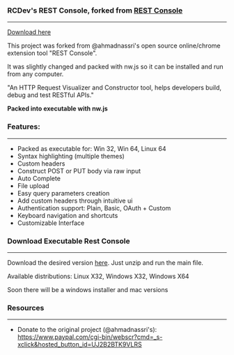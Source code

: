 ### RCDev's REST Console, forked from [REST Console](https://github.com/ahmadnassri/restconsole)
---
[Download here](https://mega.co.nz/#F!KZx0UZ4B!hLWjPB0FGUobijdJ3nIixA)

This project was forked from @ahmadnassri's open source online/chrome extension tool "REST Console".

It was slightly changed and packed with nw.js so it can be installed and run from any computer.

"An HTTP Request Visualizer and Constructor tool, helps developers build, debug and test RESTful APIs."

**Packed into executable with nw.js**


### Features:
---

* Packed as executable for: Win 32, Win 64, Linux 64
* Syntax highlighting (multiple themes)
* Custom headers
* Construct POST or PUT body via raw input
* Auto Complete
* File upload
* Easy query parameters creation
* Add custom headers through intuitive ui
* Authentication support: Plain, Basic, OAuth + Custom
* Keyboard navigation and shortcuts
* Customizable Interface

### Download Executable Rest Console
---

Download the desired version [here](https://mega.co.nz/#F!KZx0UZ4B!hLWjPB0FGUobijdJ3nIixA). Just unzip and run the main file.

Available distributions: Linux X32, Windows X32, Windows X64

Soon there will be a windows installer and mac versions

### Resources
---

* Donate to the original project (@ahmadnassri's): https://www.paypal.com/cgi-bin/webscr?cmd=_s-xclick&hosted_button_id=UJ2B2BTK9VLRS
